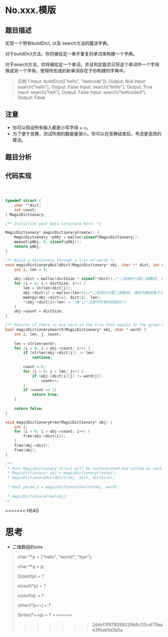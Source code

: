 # No.xxx.模版

## 题目描述

实现一个带有buildDict, 以及 search方法的魔法字典。

对于buildDict方法，你将被给定一串不重复的单词来构建一个字典。

对于search方法，你将被给定一个单词，并且判定能否只将这个单词中一个字母换成另一个字母，使得所形成的新单词存在于你构建的字典中。

> 示例 1
> Input: buildDict(["hello", "leetcode"]), Output: Null
> Input: search("hello"), Output: False
> Input: search("hhllo"), Output: True
> Input: search("hell"), Output: False
> Input: search("leetcoded"), Output: False

## 注意
* 你可以假设所有输入都是小写字母 `a-z`。
* 为了便于竞赛，测试所用的数据量很小。你可以在竞赛结束后，考虑更高效的算法。

## 题目分析

## 代码实现

``` c



typedef struct {
    char **dict;
    int count;
} MagicDictionary;

/** Initialize your data structure here. */

MagicDictionary* magicDictionaryCreate() {
    MagicDictionary *pObj = malloc(sizeof(MagicDictionary));
    memset(pObj, 0, sizeof(pObj));
    return pObj;
}

/** Build a dictionary through a list of words */
void magicDictionaryBuildDict(MagicDictionary* obj, char ** dict, int dictSize) {
    int i, len = 0;
    
    obj->dict = malloc(dictSize * sizeof(*dict));/*二级指针分配二维数组, 首先分配存储指针的数组*/
    for (i = 0; i < dictSize; i++) {
        len = strlen(dict[i]);
        obj->dict[i] = malloc(len+1);/*二级指针分配二维数组, 遍历为数组每个元素指针分配内存*/
        memcpy(obj->dict[i], dict[i], len);
        *(obj->dict[i]+len) = '\0';/*注意字符串的初始化*/
    }
    obj->count = dictSize;
}

/** Returns if there is any word in the trie that equals to the given word after modifying exactly one character */
bool magicDictionarySearch(MagicDictionary* obj, char * word) {
    int i, len, j, count;
    
    len = strlen(word);
    for (i = 0; i < obj->count; i++) {
        if (strlen(obj->dict[i]) != len)
            continue;
        
        count = 0;
        for (j = 0; j < len; j++) {
            if (obj->dict[i][j] != word[j])
                count++;
        }
        if (count == 1)
            return true;
    }
    
    return false;
}

void magicDictionaryFree(MagicDictionary* obj) {
    int i;
    for (i = 0; i < obj->count; i++) {
        free(obj->dict[i]);
    }
    free(obj->dict);
    free(obj);
}

/**
 * Your MagicDictionary struct will be instantiated and called as such:
 * MagicDictionary* obj = magicDictionaryCreate();
 * magicDictionaryBuildDict(obj, dict, dictSize);
 
 * bool param_2 = magicDictionarySearch(obj, word);
 
 * magicDictionaryFree(obj);
*/
```



<<<<<<< HEAD
# 思考

* 二维数组的size

> char **p = {"hello", "world!", "bye"};
>
> char **q = p;
>
> Sizeof(p) = ?
>
> sizeof(*p) = ?
>
> sizeof(q) = ?
>
> strlen(*p++) = ?
>
> Strlen(*++p) = ?
=======
>>>>>>> 2ddcf3f878388329b8c32caf78aa43f6ab5d3a5a
